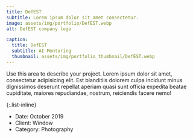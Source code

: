 ```yaml
---
title: DefEST
subtitle: Lorem ipsum dolor sit amet consectetur.
image: assets/img/portfolio/DefEST.webp
alt: DefEST company logo

caption:
  title: DefEST
  subtitle: AI Mentoring
  thumbnail: assets/img/portfolio_thumbnail/DefEST.webp
---
```

Use this area to describe your project. Lorem ipsum dolor sit amet, consectetur adipisicing elit. Est blanditiis dolorem culpa incidunt minus dignissimos deserunt repellat aperiam quasi sunt officia expedita beatae cupiditate, maiores repudiandae, nostrum, reiciendis facere nemo!

{:.list-inline}
- Date: October 2019
- Client: Window
- Category: Photography


